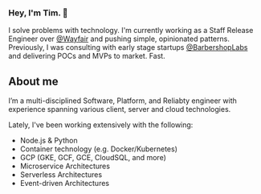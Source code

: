 ### Hey, I'm Tim. 👋

I solve problems with technology. I'm currently working as a Staff Release Engineer over [@Wayfair](https://tech.wayfair.com/) and pushing simple, opinionated patterns. Previously, I was consulting with early stage startups [@BarbershopLabs](http://barbershoplabs.com/) and delivering POCs and MVPs to market. Fast.

## About me

I’m a multi-disciplined Software, Platform, and Reliabty engineer with experience spanning various client, server and cloud technologies. 

Lately, I've been working extensively with the following: 

* Node.js & Python
* Container technology (e.g. Docker/Kubernetes)
* GCP (GKE, GCF, GCE, CloudSQL, and more)
* Microservice Architectures
* Serverless Architectures
* Event-driven Architectures

<!--
**timchepeleff/timchepeleff** is a ✨ _special_ ✨ repository because its `README.md` (this file) appears on your GitHub profile.

Here are some ideas to get you started:

- 🔭 I’m currently working on ...
- 🌱 I’m currently learning ...
- 👯 I’m looking to collaborate on ...
- 🤔 I’m looking for help with ...
- 💬 Ask me about ...
- 📫 How to reach me: ...
- 😄 Pronouns: ...
- ⚡ Fun fact: ...
-->
